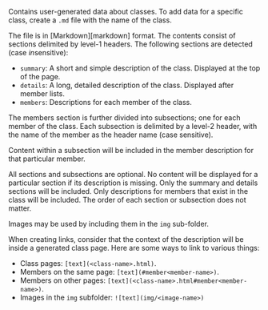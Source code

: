 Contains user-generated data about classes. To add data for a specific
class, create a `.md` file with the name of the class.

The file is in [Markdown][markdown] format. The contents consist of
sections delimited by level-1 headers. The following sections are
detected (case *in*sensitive):

- `summary`: A short and simple description of the class. Displayed at the top of the page.
- `details`: A long, detailed description of the class. Displayed after member lists.
- `members`: Descriptions for each member of the class.

The members section is further divided into subsections; one for each
member of the class. Each subsection is delimited by a level-2 header,
with the name of the member as the header name (case sensitive).

Content within a subsection will be included in the member description for
that particular member.

All sections and subsections are optional. No content will be displayed
for a particular section if its description is missing. Only the summary
and details sections will be included. Only descriptions for members that
exist in the class will be included. The order of each section or
subsection does not matter.

Images may be used by including them in the `img` sub-folder.

When creating links, consider that the context of the description will be
inside a generated class page. Here are some ways to link to various
things:

- Class pages: `[text](<class-name>.html)`.
- Members on the same page: `[text](#member<member-name>)`.
- Members on other pages: `[text](<class-name>.html#member<member-name>)`.
- Images in the `img` subfolder: `![text](img/<image-name>)`
